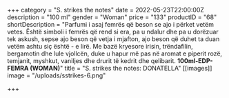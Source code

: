 +++
category = "S. strikes the notes"
date = 2022-05-23T22:00:00Z
description = "100 ml"
gender = "Woman"
price = "133"
productID = "68"
shortDescription = "Parfumi i asaj femrës që beson se ajo i përket vetëm vetes. Është simboli i femrës që rend si era, pa u ndalur dhe pa u dorëzuar tek askush, sepse ajo beson që vetja i mjafton, ajo beson që duhet ta duan vetëm ashtu siç është - e lirë. Me bazë kryesore irisin, trëndafilin, bergamotin dhe lule vjollcën, duke u hapur më pas në aromat e piperit rozë, temjanit, myshkut, vaniljes dhe drurit të kedrit dhe qelibarit. **100ml-EDP-FEMRA (WOMAN)**"
title = "S. strikes the notes: DONATELLA"
[[images]]
image = "/uploads/sstrikes-6.png"

+++
